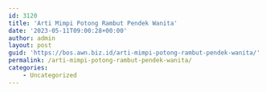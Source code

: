 ```yaml
---
id: 3120
title: 'Arti Mimpi Potong Rambut Pendek Wanita'
date: '2023-05-11T09:00:28+00:00'
author: admin
layout: post
guid: 'https://bos.awn.biz.id/arti-mimpi-potong-rambut-pendek-wanita/'
permalink: /arti-mimpi-potong-rambut-pendek-wanita/
categories:
    - Uncategorized
---
```


